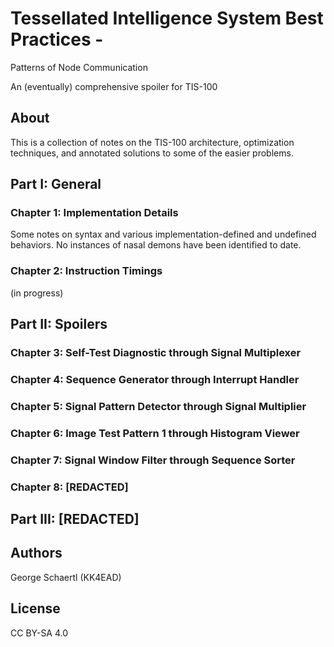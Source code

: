 # Tessellated Intelligence System Best Practices - 
  Patterns of Node Communication

An (eventually) comprehensive spoiler for TIS-100

## About

This is a collection of notes on the TIS-100 architecture, optimization techniques, and annotated solutions to some of the easier problems.

## Part I: General

### Chapter 1: Implementation Details

Some notes on syntax and various implementation-defined and undefined behaviors. No instances of nasal demons have been identified to date.

### Chapter 2: Instruction Timings

(in progress)

## Part II: Spoilers

### Chapter 3: Self-Test Diagnostic through Signal Multiplexer

### Chapter 4: Sequence Generator through Interrupt Handler

### Chapter 5: Signal Pattern Detector through Signal Multiplier

### Chapter 6: Image Test Pattern 1 through Histogram Viewer

### Chapter 7: Signal Window Filter through Sequence Sorter

### Chapter 8: [REDACTED]

## Part III: [REDACTED]

## Authors

George Schaertl (KK4EAD)

## License

CC BY-SA 4.0